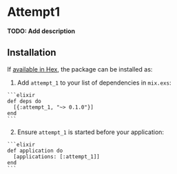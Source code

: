# Attempt1

**TODO: Add description**

## Installation

If [available in Hex](https://hex.pm/docs/publish), the package can be installed as:

  1. Add `attempt_1` to your list of dependencies in `mix.exs`:

    ```elixir
    def deps do
      [{:attempt_1, "~> 0.1.0"}]
    end
    ```

  2. Ensure `attempt_1` is started before your application:

    ```elixir
    def application do
      [applications: [:attempt_1]]
    end
    ```

